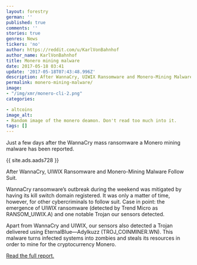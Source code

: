 ```yaml
---
layout: forestry
german: ''
published: true
comments: ''
stories: true
genres: News
tickers: 'no'
author: https://reddit.com/u/KarlVonBahnhof
author_name: KarlVonBahnhof
title: Monero mining malware
date: 2017-05-18 03:41
update: '2017-05-18T07:43:48.996Z'
description: After WannaCry, UIWIX Ransomware and Monero-Mining Malware Follow Suit
permalink: monero-mining-malware/
image:
- "/img/xmr/monero-cli-2.png"
categories:

- altcoins
image_alt:
- Random image of the monero deamon. Don't read too much into it.
tags: []
---
```

Just a few days after the WannaCry mass ransomware a Monero mining malware has been reported.

{{ site.ads.aads728 }}

After WannaCry, UIWIX Ransomware and Monero-Mining Malware Follow Suit.

WannaCry ransomware’s outbreak during the weekend was mitigated by having its kill switch domain registered. It was only a matter of time, however, for other cybercriminals to follow suit. Case in point: the emergence of UIWIX ransomware (detected by Trend Micro as RANSOM_UIWIX.A) and one notable Trojan our sensors detected.

Apart from WannaCry and UIWIX, our sensors also detected a Trojan delivered using EternalBlue—Adylkuzz (TROJ_COINMINER.WN). This malware turns infected systems into zombies and steals its resources in order to mine for the cryptocurrency Monero.

[Read the full report.](http://blog.trendmicro.com/trendlabs-security-intelligence/wannacry-uiwix-ransomware-monero-mining-malware-follow-suit/)
